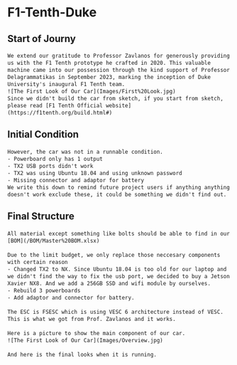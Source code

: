 # F1-Tenth-Duke
## Start of Journy
    We extend our gratitude to Professor Zavlanos for generously providing us with the F1 Tenth prototype he crafted in 2020. This valuable machine came into our possession through the kind support of Professor Delagrammatikas in September 2023, marking the inception of Duke University's inaugural F1 Tenth team.
    ![The First Look of Our Car](Images/First%20Look.jpg)
    Since we didn't build the car from sketch, if you start from sketch, please read [F1 Tenth Official website](https://f1tenth.org/build.html#)

## Initial Condition
    However, the car was not in a runnable condition. 
    - Powerboard only has 1 output
    - TX2 USB ports didn't work
    - TX2 was using Ubuntu 18.04 and using unknown password
    - Missing connector and adaptor for battery
    We write this down to remind future project users if anything anything doesn't work exclude these, it could be something we didn't find out.

## Final Structure
    All material except something like bolts should be able to find in our [BOM](/BOM/Master%20BOM.xlsx) 

    Due to the limit budget, we only replace those neccesary components with certain reason
    - Changed TX2 to NX. Since Ubuntu 18.04 is too old for our laptop and we didn't find the way to fix the usb port, we decided to buy a Jetson Xavier NX8. And we add a 256GB SSD and wifi module by ourselves.
    - Rebuild 3 powerboards
    - Add adaptor and connector for battery.

    The ESC is FSESC which is using VESC 6 architecture instead of VESC. This is what we got from Prof. Zavlanos and it works.

    Here is a picture to show the main component of our car.
    ![The First Look of Our Car](Images/Overview.jpg)

    And here is the final looks when it is running.